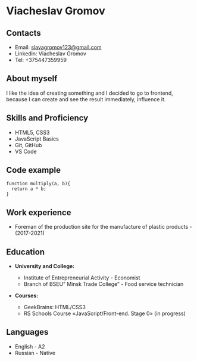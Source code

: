 # Viacheslav Gromov

## Contacts
* Email: slavagromov123@gmail.com
* Linkedin: Viacheslav Gromov
* Tel: +375447359959

## About myself

 I like the idea of creating something and I decided to go to frontend, because I can create and see the result immediately, influence it.

 ## Skills and Proficiency

* HTML5, CSS3
* JavaScript Basics
* Git, GitHub
* VS Code

## Code example 
```
function multiply(a, b){
  return a * b;
}
```
## Work experience

* Foreman of the production site for the manufacture of plastic products - (2017-2021)

## Education 

* **University and College:**

  * Institute of Entrepreneurial Activity - Economist
  * Branch of BSEU” Minsk Trade College” - Food service technician

* **Courses:**
  * GeekBrains: HTML/CSS3
  * RS Schools Course «JavaScript/Front-end. Stage 0» (in progress)

## Languages

* English - A2
* Russian - Native








